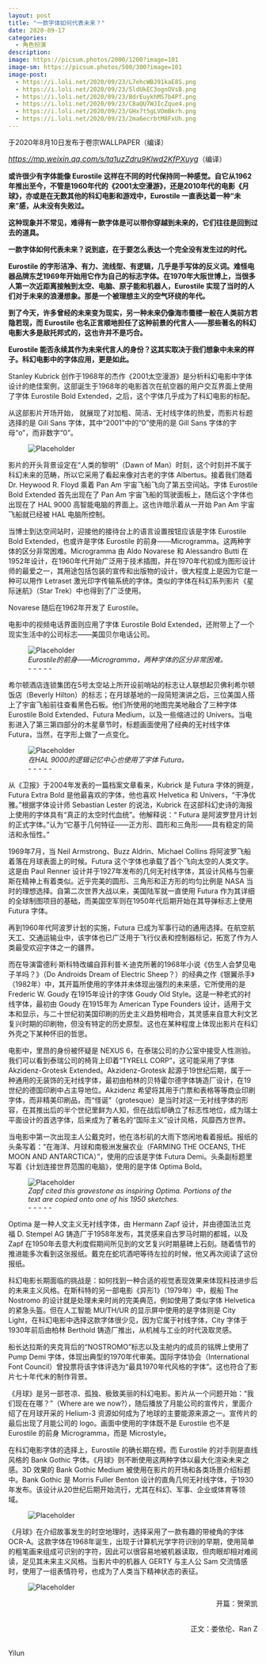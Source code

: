 ```yaml
---
layout: post
title: "一款字体如何代表未来？"
date: 2020-09-17
categories:
  - 角色扮演
description:
image: https://picsum.photos/2000/1200?image=101
image-sm: https://picsum.photos/500/300?image=101
image-post:
  - https://i.loli.net/2020/09/23/L7ehcWBJ91kaE8S.png
  - https://i.loli.net/2020/09/23/5ldUkEC3ognOVsB.png
  - https://i.loli.net/2020/09/23/BdrEuykhMS7b4Pf.png
  - https://i.loli.net/2020/09/23/C8aQU7WJIcZque4.png
  - https://i.loli.net/2020/09/23/GHx7t5gLVOmBkrh.png
  - https://i.loli.net/2020/09/23/2ma6ecrbtM8FxUh.png
---
```

于2020年8月10日发布于卷宗WALLPAPER（编译）

<a href="https://mp.weixin.qq.com/s/ta1uzZdru9Klwd2KfPXuyg"><i style="font-size:15px">https://mp.weixin.qq.com/s/ta1uzZdru9Klwd2KfPXuyg</i></a>（编译）

<b>或许很少有字体能像 Eurostile 这样在不同的时代保持同一种感觉。自它从1962年推出至今，不管是1960年代的《2001太空漫游》，还是2010年代的电影《月球》，亦或是在无数其他的科幻电影和游戏中，Eurostile 一直表达着一种“未来”感，从未没有失败过。</b><!--break-->

<b>这种现象并不常见，难得有一款字体是可以带你穿越到未来的，它们往往是回到过去的道具。</b>

<b>一款字体如何代表未来？说到底，在于要怎么表达一个完全没有发生过的时代。</b>

<b>Eurostile 的字形洁净、有力、流线型、有逻辑，几乎是手写体的反义词。难怪电器品牌东芝1969年开始用它作为自己的标志字体。在1970年大阪世博上，当很多人第一次近距离接触到太空、电脑、原子能和机器人，Eurostile 实现了当时的人们对于未来的浪漫想象。那是一个被理想主义的空气环绕的年代。</b>

<b>到了今天，许多曾经的未来变为现实，另一种未来仍像海市蜃楼一般在人类前方若隐若现，而 Eurostile 也名正言顺地担任了这种前景的代言人——那些著名的科幻电影大多是敌托邦式的，这也许并不是巧合。</b>

<b>Eurostile 能否永续其作为未来代言人的身份？这其实取决于我们想象中未来的样子。科幻电影中的字体应用，更是如此。</b>

Stanley Kubrick 创作于1968年的杰作《2001太空漫游》是分析科幻电影中字体设计的绝佳案例，这部诞生于1968年的电影首次在航空器的用户交互界面上使用了字体 Eurostile Bold Extended，之后，这个字体几乎成为了科幻电影的标配。</b>

从这部影片开场开始， 就展现了对加粗、简洁、无衬线字体的热爱，而影片标题选择的是 Gill Sans 字体，其中“2001”中的“0”使用的是 Gill Sans 字体的字母“o”，而非数字“0”。

<figure>
    <img src="{{ page.image-post[0] }}" alt="Placeholder"/>
</figure>

影片的开头背景设定在“人类的黎明”（Dawn of Man）时刻，这个时刻并不属于科幻未来的范畴，所以它采用了看起来像对古老的字体 Albertus。接着我们随着 Dr. Heywood R. Floyd 乘着 Pan Am 宇宙飞船飞向了第五空间站。字体 Eurostile Bold Extended 首先出现在了 Pan Am 宇宙飞船的驾驶面板上，随后这个字体也出现在了 HAL 9000 高智能电脑的界面上。这也许暗示着从一开始 Pan Am 宇宙飞船就已经被 HAL 电脑所控制。

当博士到达空间站时，迎接他的接待台上的语言设置按钮应该是字体 Eurostile Bold Extended，也或许是字体 Eurostile 的前身——Microgramma。这两种字体的区分非常困难。Microgramma 由 Aldo Novarese 和 Alessandro Butti 在1952年设计，在1960年代开始广泛用于技术插图，并在1970年代初成为图形设计师的最爱之一，其用途包括包装的宣传和出版物的设计，很大程度上是因为它是一种可以用作 Letraset 激光印字传输系统的字体。类似的字体在科幻系列影片《星际迷航》（Star Trek）中也得到了广泛使用。

Novarese 随后在1962年开发了 Eurostile。

电影中的视频电话界面则应用了字体 Eurostile Bold Extended，还附带上了一个现实生活中的公司标志——美国贝尔电话公司。

<figure>
    <img src="{{ page.image-post[1] }}" alt="Placeholder"/>
    <figcaption><i>Eurostile的前身——Microgramma，两种字体的区分非常困难。<br>- - - - -</i></figcaption>
</figure>

希尔顿酒店连锁集团在5号太空站上所开设前哨站的标志让人联想起贝佛利希尔顿饭店（Beverly Hilton）的标志；在月球基地的一段简短演讲之后，三位美国人搭上了宇宙飞船前往查看黑色石板。他们所使用的地图完美地融合了三种字体 Eurostile Bold Extended、Futura Medium，以及一些缩进过的 Univers。当电影进入了第三第四部分的木星章节时，标题画面使用了经典的无衬线字体 Futura，当然，在字形上做了一点变化。

<figure>
    <img src="{{ page.image-post[2] }}" alt="Placeholder"/>
    <figcaption><i>在HAL 9000的逻辑记忆中心也使用了字体 Futura。<br>- - - - -</i></figcaption>
</figure>

从《卫报》于2004年发表的一篇档案文章看来，Kubrick 是 Futura 字体的拥趸，Futura Extra Bold 是他最喜欢的字体，他也喜欢 Helvetica 和 Univers，“干净优雅。”根据字体设计师 Sebastian Lester 的说法，Kubrick 在这部科幻史诗的海报上使用的字体具有“真正的太空时代血统”。他解释说：“ Futura 是阿波罗登月计划的正式字体。”认为“它基于几何特征——正方形、圆形和三角形——具有稳定的简洁和永恒性。”

1969年7月，当 Neil Armstrong、Buzz Aldrin、Michael Collins 将阿波罗飞船着落在月球表面上的时候。Futura 这个字体也承载了首个飞向太空的人类文字。这是由 Paul Renner 设计并于1927年发布的几何无衬线字体，其设计风格与包豪斯在精神上有着类似。近乎完美的圆形、三角形和正方形的均匀比例是 NASA 当时的理想选择。自第二次世界大战以来，美国陆军就一直使用 Futura 作为其详细的全球制图项目的基础，而美国空军则在1950年代后期开始在其导弹标志上使用 Futura 字体。

再到1960年代阿波罗计划的实施，Futura 已成为军事行动的通用选择。在航空航天工、交通运输业中，该字体也已广泛用于飞行仪表和控制器标记，拓宽了作为人类最受欢迎字体之一的疆界。

而在导演雷德利·斯科特改编自菲利普·K·迪克所著的1968年小说《仿生人会梦见电子羊吗？》（Do Androids Dream of Electric Sheep？）的经典之作《银翼杀手》（1982年）中，其开篇所使用的字体并未体现出强烈的未来感，它所使用的是 Frederic W. Goudy 在1915年设计的字体 Goudy Old Style。这是一种老式的衬线字体，最初由 Goudy 在1915年为 American Type Founders 设计，适用于文本和显示，与二十世纪初美国印刷的历史主义趋势相吻合，其灵感来自意大利文艺复兴时期的印刷物，但没有特定的历史原型。这也在某种程度上体现出影片在科幻外壳之下某种怀旧的哲思。

电影中，里昂的身份被怀疑是 NEXUS 6，在泰瑞公司的办公室中接受人性测验。我们可以看到泰瑞公司的椅背上印着“TYRELL CORP”，这可能采用了字体Akzidenz-Grotesk Extended。Akzidenz-Grotesk 起源于19世纪后期，属于一种通用的无装饰的无衬线字体，最初由柏林的贝特霍尔德字体铸造厂设计，在19世纪的德国印刷中占主导地位。Akzidenz 希望将其用于门票和表格等等商业印刷字体，而非精美印刷品，而“怪诞”（grotesque）是当时对这一无衬线字体的形容，在其推出后的半个世纪里鲜为人知，但在战后却确立了标志性地位，成为瑞士平面设计的首选字体，后来成为了著名的“国际主义”设计风格，风靡西方世界。

当电影中第一次出现主人公戴克时，他在洛杉矶的大雨下悠闲地看着报纸。报纸的头条写着：“在海洋、月球和南极洲发展农业（FARMING THE OCEANS, THE MOON AND ANTARCTICA）”，使用的应该是字体 Futura Demi。头条副标题里写着《计划连接世界范围的电脑》，使用的是字体 Optima Bold。

<figure>
    <img src="{{ page.image-post[3] }}" alt="Placeholder"/>
    <figcaption><i>Zapf cited this gravestone as inspiring Optima. Portions of the text are copied onto one of his 1950 sketches.<br>- - - - -</i></figcaption>
</figure>

Optima 是一种人文主义无衬线字体，由 Hermann Zapf 设计，并由德国法兰克福 D. Stempel AG 铸造厂于1958年发布，其灵感来自古罗马时期的都城，以及 Zapf 在1950年去意大利度假期间所见到的文艺复兴时期墓碑上石刻。随着情节的推进能多次看到这张报纸。戴克在蛇坑酒吧等待左拉的时候，他又再次阅读了这份报纸。

科幻电影长期面临的挑战是：如何找到一种合适的视觉表现效果来体现科技进步后的未来主义风格。在斯科特的另一部电影《异形1》（1979年）中，舰船 The Nostromo 的设计就是处理未来时尚的完美典范，例如使用了类似字体 Helvetica 的紧急头盔。但在人工智能 MU/TH/UR 的显示屏中使用的是字体则是 City Light，在科幻电影中选择这款字体很少见，因为它属于衬线字体，City 字体于1930年前后由柏林 Berthold 铸造厂推出，从机械与工业的时代汲取灵感。

船长达拉斯的夹克背后的“NOSTROMO”标志以及主舱内的成员的铭牌上使用了 Pump Demi 字体，体现出典型的1970年代审美。国际字体协会（International Font Council）曾投票将该字体评选为“最具1970年代风格的字体”。这也符合了影片七十年代末的制作背景。

《月球》是另一部苍凉、孤独、极致美丽的科幻电影。影片从一个问题开始：“我们现在在哪？”（Where are we now?），随后播放了月能公司的宣传片，里面介绍了在月球开采的 Helium-3 资源如何成为了地球的主要能源来源之一。宣传片的最后出现了月能公司的 logo。画面中使用的字体既不是 Eurostile 也不是 Eurostile 的前身 Microgramma，而是 Microstyle。

在科幻电影字体的选择上，Eurostile 的确长期在榜。而 Eurostile 的对手则是直线风格的 Bank Gothic 字体。《月球》则不断使用这两种字体以最大化渲染未来之感。3D 效果的 Bank Gothic Medium 被使用在影片的开场和各类场景介绍标题中。Bank Gothic 是 Morris Fuller Benton 设计的直角几何无衬线字体，于1930年发布。该设计从20世纪后期开始流行，尤其在科幻、军事、企业或体育等领域。

<figure>
    <img src="{{ page.image-post[4] }}" alt="Placeholder"/>
</figure>

《月球》在介绍故事发生的时空地理时，选择采用了一款有趣的带棱角的字体 OCR-A。这款字体在1968年诞生，出现于计算机光学字符识别的早期，使用简单的粗笔画来组成可识别的字符，因此可以很容易地被机器读取，但肉眼却相对难阅读，足见其未来主义风格。当影片中的机器人 GERTY 与主人公 Sam 交流情感时，使用了一组表情符号，也成为了人类当下精神状态的表征。

<figure>
    <img src="{{ page.image-post[5] }}" alt="Placeholder"/>
</figure>

<div style="text-align:right">
 开篇：贺荣凯<br><br>

 正文：娄依伦、Ran Z<br><br>
</div>

Yilun